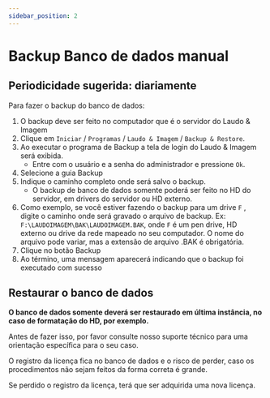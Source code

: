 ```yaml
---
sidebar_position: 2
---
```


# Backup Banco de dados manual

## Periodicidade sugerida: diariamente

Para fazer o backup do banco de dados:

1. O backup deve ser feito no computador que é o servidor do Laudo
   & Imagem
2. Clique em `Iniciar` / `Programas` / `Laudo & Imagem` / `Backup &
   Restore`.
3. Ao executar o programa de Backup a tela de login do Laudo &
   Imagem será exibida.
   - Entre com o usuário e a senha do administrador e pressione `Ok`.
4. Selecione a guia Backup
5. Indique o caminho completo onde será salvo o backup.
   - O backup de banco de dados somente poderá ser feito no HD do
     servidor, em drivers do servidor ou HD externo.
6. Como exemplo, se você estiver fazendo o backup para um drive
   `F` , digite o caminho onde será gravado o arquivo de backup.
   Ex: `F:\LAUDOIMAGEM\BAK\LAUDOIMAGEM.BAK`, onde `F` é um pen
   drive, HD externo ou drive da rede mapeado no seu computador.
   O nome do arquivo pode variar, mas a extensão de arquivo .BAK é
   obrigatória.
7. Clique no botão Backup
8. Ao término, uma mensagem aparecerá indicando que o backup foi
   executado com sucesso

## Restaurar o banco de dados

**O banco de dados somente deverá ser restaurado em última
instância, no caso de formatação do HD, por exemplo.**

Antes de fazer isso, por favor consulte nosso suporte técnico para
uma orientação específica para o seu caso.

O registro da licença fica no banco de dados e o risco de perder,
caso os procedimentos não sejam feitos da forma correta é grande.

Se perdido o registro da licença, terá que ser adquirida uma nova
licença.